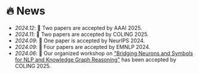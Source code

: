 # 🔥 News
- *2024.12*: 🎉 Two papers are accepted by AAAI 2025.
- *2024.11*: 🎉 Two papers are accepted by COLING 2025.
- *2024.09*: 🎉 One paper is accepted by NeurIPS 2024.
- *2024.09*: 🎉 Four papers are accepted by EMNLP 2024.
- *2024.06*: 🎉 Our organized workshop on ["Bridging Neurons and Symbols for NLP and Knowledge Graph Reasoning"](https://neusymbridge.github.io/) has been accepted by COLING 2025.




